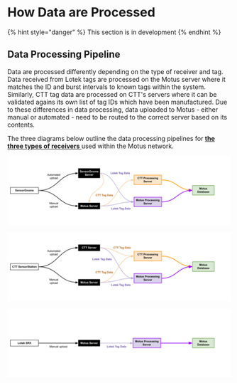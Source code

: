 # How Data are Processed

{% hint style="danger" %}
This section is in development
{% endhint %}

## Data Processing Pipeline

Data are processed differently depending on the type of receiver and tag. Data received from Lotek tags are processed on the Motus server where it matches the ID and burst intervals to known tags within the system. Similarly, CTT tag data are processed on CTT's servers where it can be validated agains its own list of tag IDs which have been manufactured. Due to these differences in data processing, data uploaded to Motus - either manual or automated - need to be routed to the correct server based on its contents.

The three diagrams below outline the data processing pipelines for [**the three types of receivers** ](../../stations/station-equipment/receivers.md)used within the Motus network.

![SesnorGnome Data Processing Pipeline](<../../.gitbook/assets/SensorGnome Data Processing Pipeline Diagram.png>)

![CTT SensorStation Data Processing Pipeline](<../../.gitbook/assets/CTT SensorStation Data Processing Pipeline Diagram.png>)

![Lotek SRX Data Processing Pipeline](<../../.gitbook/assets/Lotek SRX Data Processing Pipeline Diagram.png>)
